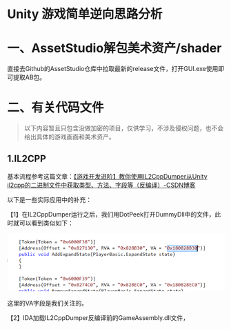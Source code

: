 # Unity 游戏简单逆向思路分析



# 一、AssetStudio解包美术资产/shader

直接去Github的AssetStudio仓库中拉取最新的release文件，打开GUI.exe使用即可提取AB包。



# 二、有关代码文件

> 以下内容暂且只包含没做加密的项目，仅供学习，不涉及侵权问题，也不会给出具体的游戏画面和美术资产。

## 1.IL2CPP

基本流程参考这篇文章：[【游戏开发进阶】教你使用IL2CppDumper从Unity il2cpp的二进制文件中获取类型、方法、字段等（反编译）-CSDN博客](https://blog.csdn.net/linxinfa/article/details/116572369)

以下是一些实际应用中的补充：

【1】在IL2CppDumper运行之后，我们用DotPeek打开DummyDll中的文件，此时就可以看到类似如下：

![image-20250208225039818](Unity%20%E6%B8%B8%E6%88%8F%E7%AE%80%E5%8D%95%E9%80%86%E5%90%91%E6%80%9D%E8%B7%AF%E5%88%86%E6%9E%90.assets/image-20250208225039818.png)

这里的VA字段是我们关注的。



【2】IDA加载IL2CppDumper反编译前的GameAssembly.dll文件，